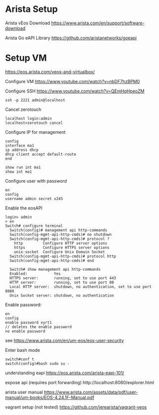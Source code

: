 # Arista Setup

Arista vEos Download
https://www.arista.com/en/support/software-download

Arista Go eAPI Library
https://github.com/aristanetworks/goeapi


# Setup VM

https://eos.arista.com/veos-and-virtualbox/

Configure VM
https://www.youtube.com/watch?v=nbDF7hzBPM0

Configure SSH
https://www.youtube.com/watch?v=QEmHqHpeoZM

```
ssh -p 2221 admin@localhost
```

Cancel zerotouch

```
localhost login:admin
localhost>zerotouch cancel
```

Configure IP for management

```
config
interface ma1
ip address dhcp
dhcp client accept default-route
end

show run int ma1
show int ma1
```

Configure user with password

```
en
config
username admin secret x245
```

Enable the eosAPI

```
login> admin
> en
Switch# configure terminal
  Switch(config)# management api http-commands
  Switch(config-mgmt-api-http-cmds)# no shutdown
  Switch(config-mgmt-api-http-cmds)# protocol ?
    http         Configure HTTP server options
    https        Configure HTTPS server options
    unix-socket  Configure Unix Domain Socket
  Switch(config-mgmt-api-http-cmds)# protocol http
  Switch(config-mgmt-api-http-cmds)# end

  Switch# show management api http-commands
  Enabled:            Yes
  HTTPS server:       running, set to use port 443
  HTTP server:        running, set to use port 80
  Local HTTP server:  shutdown, no authentication, set to use port 8080
  Unix Socket server: shutdown, no authentication
```

Enable password:

```
en
config
enable password xyrt1
// deletes the enable password
no enable password 
```

see https://www.arista.com/en/um-eos/eos-user-security


Enter bash mode

```
switch#conf t
switch(config)#bash sudo su -
```

understanding eapi
https://eos.arista.com/arista-eapi-101/

expose api (requires port forwarding)
http://localhost:8080/explorer.html

arista user manual
https://www.arista.com/assets/data/pdf/user-manual/um-books/EOS-4.24.1F-Manual.pdf

vagrant setup (not tested)
https://github.com/jerearista/vagrant-veos